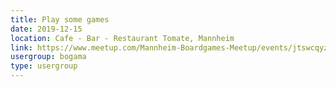 ```yaml
---
title: Play some games
date: 2019-12-15
location: Cafe - Bar - Restaurant Tomate, Mannheim
link: https://www.meetup.com/Mannheim-Boardgames-Meetup/events/jtswcqyzqbtb/
usergroup: bogama
type: usergroup
---
```

